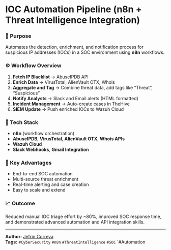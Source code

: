 # IOC Automation Pipeline (n8n + Threat Intelligence Integration)

### 🧠 Purpose
Automates the detection, enrichment, and notification process for suspicious IP addresses (IOCs) in a SOC environment using **n8n** workflows.

### ⚙️ Workflow Overview
1. **Fetch IP Blacklist** → AbuseIPDB API  
2. **Enrich Data** → VirusTotal, AlienVault OTX, Whois  
3. **Aggregate and Tag** → Combine threat data, add tags like “Threat”, “Suspicious”  
4. **Notify Analysts** → Slack and Email alerts (HTML formatted)  
5. **Incident Management** → Auto-create cases in TheHive  
6. **SIEM Update** → Push enriched IOCs to Wazuh Cloud

### 🧩 Tech Stack
- **n8n** (workflow orchestration)
- **AbuseIPDB**, **VirusTotal**, **AlienVault OTX**, **Whois APIs**
- **Wazuh Cloud**
- **Slack Webhooks**, **Gmail Integration**

### 🚀 Key Advantages
- End-to-end SOC automation  
- Multi-source threat enrichment  
- Real-time alerting and case creation  
- Easy to scale and extend  

### 📈 Outcome
Reduced manual IOC triage effort by ~80%, improved SOC response time, and demonstrated advanced automation and API integration skills.

---

**Author:** [Jefrin Correya](https://www.linkedin.com/in/jefrine07/)  
**Tags:** `#CyberSecurity` `#n8n` `#ThreatIntelligence` `#SOC` `#Automation
